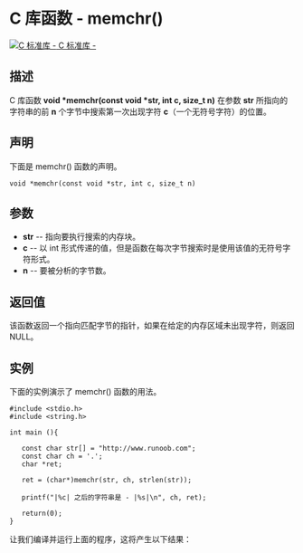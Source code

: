 # C 库函数 - memchr()

[![C 标准库 - ](E:\Desktop\C\C-Function\memchr.assets\up.gif) C 标准库 - ](https://www.runoob.com/cprogramming/c-standard-library-string-h.html)

## 描述

C 库函数 **void \*memchr(const void \*str, int c, size_t n)** 在参数 **str** 所指向的字符串的前 **n** 个字节中搜索第一次出现字符 **c**（一个无符号字符）的位置。

## 声明

下面是 memchr() 函数的声明。

```
void *memchr(const void *str, int c, size_t n)
```

## 参数

- **str** -- 指向要执行搜索的内存块。
- **c** -- 以 int 形式传递的值，但是函数在每次字节搜索时是使用该值的无符号字符形式。
- **n** -- 要被分析的字节数。

## 返回值

该函数返回一个指向匹配字节的指针，如果在给定的内存区域未出现字符，则返回 NULL。

## 实例

下面的实例演示了 memchr() 函数的用法。

```
#include <stdio.h>
#include <string.h>
 
int main (){

   const char str[] = "http://www.runoob.com";
   const char ch = '.';
   char *ret;
 
   ret = (char*)memchr(str, ch, strlen(str));
 
   printf("|%c| 之后的字符串是 - |%s|\n", ch, ret);
 
   return(0);
}

```



让我们编译并运行上面的程序，这将产生以下结果：